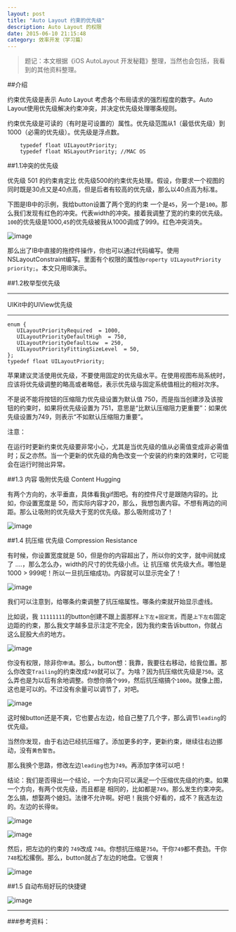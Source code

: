 ```yaml
---
layout: post
title: "Auto Layout 约束的优先级"
description: Auto Layout 的权限
date: 2015-06-10 21:15:48
category: 效率开发（学习篇）
---
```

> 题记：本文根据《iOS AutoLayout 开发秘籍》整理，当然也会包括，我看到的其他资料整理。


##介绍


约束优先级是表示 Auto Layout 考虑各个布局请求的强烈程度的数字。Auto Layout使用优先级解决约束冲突，并决定优先级处理哪条规则。

约束优先级是可读的（有时是可设置的）属性。优先级范围从1（最低优先级）到1000（必需的优先级）。优先级是浮点数。

```
	typedef float UILayoutPriority;
	typedef float NSLayoutPriority; //MAC OS
```


##1.1冲突的优先级

优先级 501 的约束肯定比 优先级500的约束优先处理。假设，你要求一个视图的同时既是30点又是40点高，但是后者有较高的优先级，那么以40点高为标准。

下图是IB中的示例，我给button设置了两个宽的约束 一个是`45`，另一个是`100`。那么我们发现有红色的冲突。代表width的冲突。接着我调整了宽的约束的优先级。`100`的优先级是1000,`45`的优先级被我从1000调成了999。红色冲突消失。


![image](/images/priority/priority01.gif)

那么出了IB中直接的拖控件操作，你也可以通过代码编写。使用NSLayoutConstraint编写。里面有个权限的属性`@property UILayoutPriority priority;`。本文只用IB演示。


##1.2枚举型优先级

----

UIKit中的UIView优先级

----
```
enum {
   UILayoutPriorityRequired  = 1000,
   UILayoutPriorityDefaultHigh  = 750,
   UILayoutPriorityDefaultLow  = 250,
   UILayoutPriorityFittingSizeLevel  = 50,
};
typedef float UILayoutPriority;

```

苹果建议灵活使用优先级，不要使用固定的优先级水平。在使用视图布局系统时，应该将优先级调整的略高或者略低，表示优先级与固定系统值相比的相对次序。

不是说不能将按钮的压缩阻力优先级设置为默认值 750，而是指当创建涉及该按钮的约束时，如果将优先级设置为 751，意思是“比默认压缩阻力更重要”：如果优先级设置为749，则表示“不如默认压缩阻力重要”。

注意：

在运行时更新约束优先级要非常小心，尤其是当优先级的值从必需值变成非必需值时；反之亦然。当一个更新的优先级的角色改变一个安装的约束的效果时，它可能会在运行时抛出异常。

##1.3 内容 吸附优先级 Content Hugging

有两个方向的，水平垂直，具体看我gif图吧。有的控件尺寸是跟随内容的。比如，你设置宽度是 50，而实际内容才20，那么，我想包裹内容。不想有两边的间距。那么让吸附的优先级大于宽的优先级。那么吸附成功了！


![image](/images/priority/xifu.gif)


##1.4 抗压缩 优先级 Compression Resistance


有时候，你设置宽度就是  50，但是你的内容超出了，所以你的文字，就中间就成了 ....，那么怎么办，width的尺寸的优先级小点。让 抗压缩 优先级大点。哪怕是 1000 > 999呢！所以一旦抗压缩成功。内容就可以显示完全了！



![image](/images/priority/yasuo.gif)

我们可以注意到，给哪条约束调整了抗压缩属性。哪条约束就开始显示虚线。

比如说，我 `11111111`的button创建不跟上面那样`上下左`+`固定宽`，而是`上下左右`固定边距的约束，那么我文字越多显示注定不完全，因为我约束告诉button，你就占这么屁股大点的地方。

![image](/images/priority/yasuo00.png)

你没有权限，除非你`申请`。那么，button想：我靠，我要往右移动，给我位置。那么你改变`Trailing`的约束改成`749`就可以了。为啥？因为抗压缩优先级是`750`。这么弄也是为以后有余地调整。你想你搞个`999`，然后抗压缩搞个`1000`。就像上图，这也是可以的。不过没有余量可以调节了，对吧。

![image](/images/priority/yasuo01.png)

这时候button还是不爽，它也要占左边，给自己整了几个字，那么调节`leading`的优先级。

当然你发现，由于右边已经抗压缩了。添加更多的字，更新约束，继续往右边挪动，没有`黄色警告`。

那么我换个思路，修改左边`leading`也为`749`。再添加字体可以吧！

结论：我们是否得出一个结论，一个方向只可以满足一个压缩优先级的约束。如果一个方向，有两个优先级，而且都是 相同的，比如都是`749`。那么发生约束冲突。怎么搞，想娶两个媳妇。法律不允许啊。好吧！我挑个好看的，成不？我选左边的。左边的长得`俊`。

![image](/images/priority/yasuo02.png)

![image](/images/priority/yasuo03.png)

然后，把左边的约束的 `749`改成 `748`。你想抗压缩是`750`。干你`749`都不费劲。干你`748`松松撂倒。那么，button就占了左边的地盘。它很爽！

![image](/images/priority/yasuo04.png)

##1.5 自动布局好玩的快捷键

![image](/images/priority/kuaijiejian.gif)


------

###参考资料：











